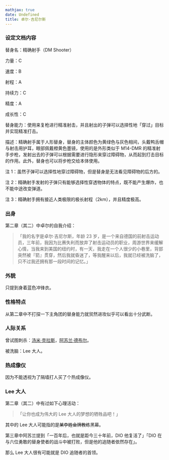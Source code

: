 ```yaml
---
mathjax: true
date: Undefined
title: 卓尔·吉尼尔斯
---
```

### 设定文档内容

替身名：精确射手（DM Shooter）

力量：C

速度：B

射程：A

持续力：C

精度：A

成长性：C

替身能力：使用来复枪进行精准射击，并且射出的子弹可以选择性地「穿过」目标并实现精准打击。

描述：精确射手属于人形替身，替身的主体颜色为黄绿色与灰色相间，头戴鸭舌帽与射击用护耳，眼部佩戴橙黄色墨镜，使用的是外形类似于 M14-DMR 的精准射手步枪，发射出去的子弹可以根据需要进行隐形来穿过障碍物，从而起到打击目标的作用。此外，替身也可以将步枪交给本体使用。

注 1：虽然子弹可以选择性地穿过障碍物，但是替身是无法看见障碍物的后方的。

注 2：精确射手发射的子弹只有能够选择性穿透物体的特点，既不能产生爆炸，也不能中途改变弹道。

注 3：精确射手拥有接近人类极限的极长射程（2km），并且精度极高。

### 出身

第二章（其二）中卓尔的自我介绍：

> 「我的名字是卓尔·吉尼尔斯，年龄 23 岁，是一个来自德国的前射击运动员，三年前，我因为比赛失利而放弃了射击运动员的职业，周游世界来缓解心情，当我来到美国的纽约时，有一天，我走在一个人很少的小巷里，背部突然被『箭』贯穿，然后我就昏迷了，等我醒来以后，我就已经被洗脑了，只不过我还拥有那一段时间的记忆。」

### 外貌

只提到身着蓝色冲锋衣。

### 性格特点

从第二章中不打探一下主角团的替身能力就贸然进攻似乎可以看出十分武断。

### 人际关系

曾试图刺杀：[汤米·克拉斯](/karin-no-kimyou-na-bouken/tangmi-kelasi)，[阿苏兰·德布尔](/karin-no-kimyou-na-bouken/asulan-debuer)。

被洗脑：Lee 大人。

### 热成像仪

因为不能透视为了隔墙打人买了个热成像仪。

### Lee 大人

第二章（其二）中有过如下心理活动：

> 「让你也成为伟大的 Lee 大人的梦想的牺牲品吧！」

其中的 Lee 大人可能指的是~~某李姓金牌教练~~黑幕。

第三章中阿苏兰提到「一百年后，也就是距今三十年前，DIO 他复活了」「DIO 在与六位勇敢的替身使者的战斗中被打败，但是他的追随者依然存在」。

那么 Lee 大人很有可能就是 DIO 追随者的首领。
